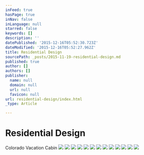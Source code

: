 ```yaml
---
inFeed: true
hasPage: true
inNav: false
inLanguage: null
starred: false
keywords: []
description: ''
datePublished: '2015-12-16T05:52:30.723Z'
dateModified: '2015-12-16T05:52:27.962Z'
title: Residential Design
sourcePath: _posts/2015-11-19-residential-design.md
published: true
author: []
authors: []
publisher:
  name: null
  domain: null
  url: null
  favicon: null
url: residential-design/index.html
_type: Article

---
```

# Residential Design

Colorado Vacation Cabin
![](https://the-grid-user-content.s3-us-west-2.amazonaws.com/59c77cbe-b99b-48b4-82f6-67d9ce0d7a0c.jpg)
![](https://the-grid-user-content.s3-us-west-2.amazonaws.com/2827a273-90f0-45dc-9e7c-a05285db4b00.png)
![](https://the-grid-user-content.s3-us-west-2.amazonaws.com/f46abb99-9ba1-4e88-9152-edf3a62567c7.png)
![](https://the-grid-user-content.s3-us-west-2.amazonaws.com/64951460-cf75-4132-bdf3-c3ebf569358b.png)
![](https://the-grid-user-content.s3-us-west-2.amazonaws.com/b775cbf3-fe07-4d36-986e-68d0ab438748.png)
![](https://the-grid-user-content.s3-us-west-2.amazonaws.com/8b4da938-910b-4b13-94c2-8a7d7547d7ee.png)
![](https://the-grid-user-content.s3-us-west-2.amazonaws.com/761c5620-9b4d-4174-9b11-521e266d75d5.png)
![](https://the-grid-user-content.s3-us-west-2.amazonaws.com/6828e518-7280-4a37-807a-f62092d87df6.png)
![](https://the-grid-user-content.s3-us-west-2.amazonaws.com/b8ca32b2-4c0f-4d35-b7ab-90790c957711.png)
![](https://the-grid-user-content.s3-us-west-2.amazonaws.com/06dd563e-670a-4c24-b6d7-46eb2fa147d9.jpg)
![](https://the-grid-user-content.s3-us-west-2.amazonaws.com/b32d7dd1-574e-47b1-8284-e65394ff7b8b.jpg)
![](https://the-grid-user-content.s3-us-west-2.amazonaws.com/1d550687-d69a-4064-add1-107ee713e7d6.png)
![](https://the-grid-user-content.s3-us-west-2.amazonaws.com/168ce503-c539-49fb-9a23-7a80140fcd61.jpg)